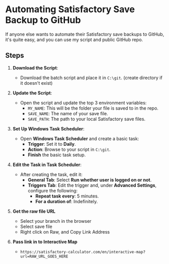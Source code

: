 # Automating Satisfactory Save Backup to GitHub

If anyone else wants to automate their Satisfactory save backups to GitHub, it's quite easy, and you can use my script and public GitHub repo.

## Steps

1. **Download the Script**:
   - Download the batch script and place it in `C:\git`. (create directory if it doesn't exist)

1. **Update the Script**:
   - Open the script and update the top 3 environment variables:
     - `MY_NAME`: This will be the folder your file is saved to in the repo.
     - `SAVE_NAME`: The name of your save file.
     - `SAVE_PATH`: The path to your local Satisfactory save files.

1. **Set Up Windows Task Scheduler**:
   - Open **Windows Task Scheduler** and create a basic task:
     - **Trigger**: Set it to **Daily**.
     - **Action**: Browse to your script in `C:\git`.
     - **Finish** the basic task setup.
   
1. **Edit the Task in Task Scheduler**:
   - After creating the task, edit it:
     - **General Tab**: Select **Run whether user is logged on or not**.
     - **Triggers Tab**: Edit the trigger and, under **Advanced Settings**, configure the following:
       - **Repeat task every**: 5 minutes.
       - **For a duration of**: Indefinitely.

1. **Get the raw file URL**
    - Select your branch in the browser
    - Select save file
    - Right click on Raw, and Copy Link Address

1. **Pass link in to Interactive Map**
    - ```https://satisfactory-calculator.com/en/interactive-map?url=RAW_URL_GOES_HERE```

